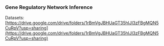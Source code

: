 ### Gene Regulatory Network Inference 

Datasets: [https://drive.google.com/drive/folders/1rBmVgJBHUaGT35hlJI3zFBgMQN5CuRpV?usp=sharing](https://drive.google.com/drive/folders/1rBmVgJBHUaGT35hlJI3zFBgMQN5CuRpV?usp=sharing)